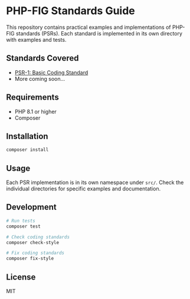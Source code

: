 # PHP-FIG Standards Guide

This repository contains practical examples and implementations of PHP-FIG standards (PSRs).
Each standard is implemented in its own directory with examples and tests.

## Standards Covered

- [PSR-1: Basic Coding Standard](src/PSR1)
- More coming soon...

## Requirements

- PHP 8.1 or higher
- Composer

## Installation

```bash
composer install
```

## Usage

Each PSR implementation is in its own namespace under `src/`. Check the individual directories for specific examples and documentation.

## Development

```bash
# Run tests
composer test

# Check coding standards
composer check-style

# Fix coding standards
composer fix-style
```

## License

MIT
